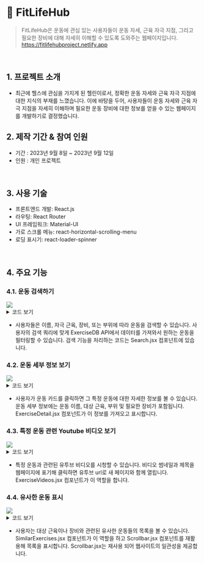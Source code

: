 # :pushpin: FitLifeHub
> FitLifeHub은 운동에 관심 있는 사용자들이 운동 자세, 근육 자극 지점, 그리고 필요한 장비에 대해 자세히 이해할 수 있도록 도와주는 웹페이지입니다.
>https://fitlifehubproject.netlify.app

</br>

## 1. 프로젝트 소개
  - 최근에 헬스에 관심을 가지게 된 헬린이로서, 정확한 운동 자세와 근육 자극 지점에 대한 지식의 부재를 느꼈습니다. 이에 바탕을 두어, 사용자들이 운동 자세와 근육 자극 지점을 자세히 이해하며 필요한 운동 장비에 대한 정보를 얻을 수 있는 웹페이지를 개발하기로 결정했습니다.
  
## 2. 제작 기간 & 참여 인원
- 기간 : 2023년 9월 8일 ~ 2023년 9월 12일 
- 인원 : 개인 프로젝트

</br>

## 3. 사용 기술

  -  프론트엔드 개발: React.js
  -  라우팅: React Router
  -  UI 프레임워크: Material-UI
  -  가로 스크롤 메뉴: react-horizontal-scrolling-menu
  -  로딩 표시기: react-loader-spinner

</br>

## 4. 주요 기능

### 4.1. 운동 검색하기
<img src="https://user-images.githubusercontent.com/90593162/228273346-be1e577f-6f4b-42ba-abee-a70725377415.gif">

<details>
<summary>코드 보기</summary>
<div markdown="1">

```
// Handling the search functionality
const handleSearch = async () => {
  if (search) {
    // Fetch exercises based on search query
    const exercisesData = await fetchData(
      "https://exercisedb.p.rapidapi.com/exercises",
      exerciseOptions
    );
    // Filter exercises based on search query
    const searchedExercises = exercisesData.filter((exercise) => {
       ...
    });
    setSearch("");
    setExercises(searchedExercises);
  }
}; 
    

```
</div>
</details>

- 사용자들은 이름, 자극 근육, 장비, 또는 부위에 따라 운동을 검색할 수 있습니다. 사용자의 검색 쿼리에 맞게 ExerciseDB API에서 데이터를 가져와서 원하는 운동을 필터링할 수 있습니다. 검색 기능을 처리하는 코드는 Search.jsx 컴포넌트에 있습니다. 




### 4.2. 운동 세부 정보 보기
<img src="https://user-images.githubusercontent.com/90593162/228281628-fc6c9c57-4427-4754-8708-4d84340ffdae.gif">
<details>
<summary>코드 보기</summary>
<div markdown="1">

```

// 운동 세부 정보 가져 오기
const fetchExercisesData = async () => {
const exerciseDbUrl = "https://exercisedb.p.rapidapi.com";
const youtubeSearchUrl = "https://youtube-search-and-download.p.rapidapi.com";

const exerciseDetailData = await fetchData(
${exerciseDbUrl}/exercises/exercise/${id},
exerciseOptions
);
setExerciseDetail(exerciseDetailData);

...
};

```
</div>
</details>

- 사용자가 운동 카드를 클릭하면 그 특정 운동에 대한 자세한 정보를 볼 수 있습니다. 운동 세부 정보에는 운동 이름, 대상 근육, 부위 및 필요한 장비가 포함됩니다. ExerciseDetail.jsx 컴포넌트가 이 정보를 가져오고 표시합니다.
  
### 4.3. 특정 운동 관련 Youtube 비디오 보기
<img src="https://user-images.githubusercontent.com/90593162/228287268-be919905-beb5-46f7-92e4-a57804976196.gif">

<details>
<summary>코드 보기</summary>
<div markdown="1">

``` 
 // Rendering video thumbnails
<img src={item.video.thumbnails[0].url} alt={item.video.title} />

```
</div>
</details>

- 특정 운동과 관련된 유투브 비디오를 시청할 수 있습니다. 비디오 썸네일과 제목을 웹페이지에 표기해 클릭하면 유투브 url로 새 페이지와 함께 열립니다. ExerciseVideos.jsx 컴포넌트가 이 역할을 합니다. 
  
### 4.4. 유사한 운동 표시
<img src="https://user-images.githubusercontent.com/90593162/228441762-801d7f51-566f-42f1-9a29-be7a41bf7083.gif">

<details>
<summary>코드 보기</summary>
<div markdown="1">

``` 
 // Rendering similar exercises
<Scrollbar data={targetMuscleExercises} />

```
</div>
</details>

- 사용자는 대상 근육이나 장비와 관련된 유사한 운동들의 목록을 볼 수 있습니다. SimilarExercises.jsx 컴포넌트가 이 역할을 하고 Scrollbar.jsx 컴포넌트를 재활용해 목록을 표시합니다. Scrollbar.jsx는 재사용 되어 웹사이트의 일관성을 제공합니다.

